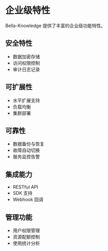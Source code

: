 # 企业级特性

Bella-Knowledge 提供了丰富的企业级功能特性。

## 安全特性
- 数据加密存储
- 访问权限控制  
- 审计日志记录

## 可扩展性
- 水平扩展支持
- 负载均衡
- 集群部署

## 可靠性
- 数据备份与恢复
- 故障自动切换
- 服务监控告警

## 集成能力
- RESTful API
- SDK 支持
- Webhook 回调

## 管理功能
- 用户权限管理
- 资源配额控制
- 使用统计分析
